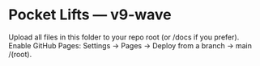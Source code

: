 # Pocket Lifts — v9-wave
Upload all files in this folder to your repo root (or /docs if you prefer).
Enable GitHub Pages: Settings → Pages → Deploy from a branch → main /(root).
